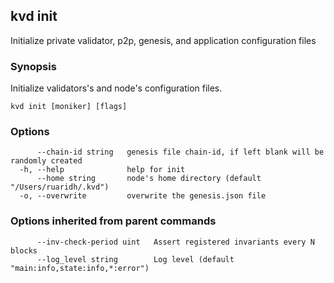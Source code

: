 <!--
title: init
-->
## kvd init

Initialize private validator, p2p, genesis, and application configuration files

### Synopsis

Initialize validators's and node's configuration files.

```
kvd init [moniker] [flags]
```

### Options

```
      --chain-id string   genesis file chain-id, if left blank will be randomly created
  -h, --help              help for init
      --home string       node's home directory (default "/Users/ruaridh/.kvd")
  -o, --overwrite         overwrite the genesis.json file
```

### Options inherited from parent commands

```
      --inv-check-period uint   Assert registered invariants every N blocks
      --log_level string        Log level (default "main:info,state:info,*:error")
```

